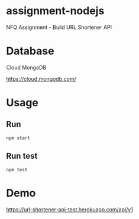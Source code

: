 # assignment-nodejs
NFQ Assignment - Build URL Shortener API

# Database
Cloud MongoDB

https://cloud.mongodb.com/

# Usage
## Run
```
npm start
```

## Run test
```
npm test
```

# Demo
https://url-shortener-api-test.herokuapp.com/api/v1

